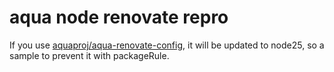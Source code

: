 # aqua node renovate repro

If you use [aquaproj/aqua-renovate-config](https://github.com/aquaproj/aqua-renovate-config), it will be updated to node25, so a sample to prevent it with packageRule.



